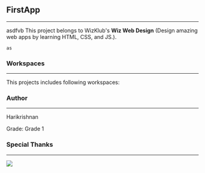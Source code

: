 
## FirstApp
-----
asdfvb
This project belongs to WizKlub's **Wiz Web Design** (Design amazing web apps by learning HTML, CSS, and JS.).
```
as
```


### Workspaces
-----
This projects includes following workspaces:



### Author
-----
Harikrishnan

Grade: Grade 1

### Special Thanks

-----

![](https://assets.wizklub.com/images/logo.png)

